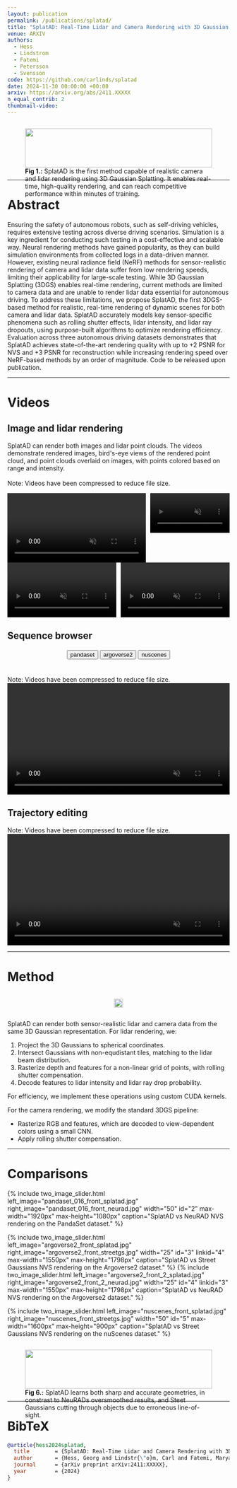 ```yaml
---
layout: publication
permalink: /publications/splatad/
title: "SplatAD: Real-Time Lidar and Camera Rendering with 3D Gaussian Splatting for Autonomous Driving"
venue: ARXIV
authors:
  - Hess
  - Lindstrom
  - Fatemi
  - Petersson
  - Svensson
code: https://github.com/carlinds/splatad
date: 2024-11-30 00:00:00 +00:00
arxiv: https://arxiv.org/abs/2411.XXXXX
n_equal_contrib: 2
thumbnail-video: 
---
```

<div style="display: flex; justify-content: space-around; margin-bottom: 1em; margin-top: 0.5em; width=100%">
<figure class="figure__background">
  <img style="width: 100%; margin: 0 auto; mix-blend-mode: multiply;" src="front-fig-stacked.jpg"/>
  <figcaption><b>Fig 1.:</b> SplatAD is the first method capable of realistic camera and lidar rendering using 3D Gaussian Splatting. It enables real-time, high-quality rendering, and can reach competitive performance within minutes of training.</figcaption>
</figure>
</div>

---

# Abstract
Ensuring the safety of autonomous robots, such as self-driving vehicles, requires extensive testing across diverse driving scenarios. Simulation is a key ingredient for conducting such testing in a cost-effective and scalable way. Neural rendering methods have gained popularity, as they can build simulation environments from collected logs in a data-driven manner. However, existing neural radiance field (NeRF) methods for sensor-realistic rendering of camera and lidar data suffer from low rendering speeds, limiting their applicability for large-scale testing. While 3D Gaussian Splatting (3DGS) enables real-time rendering, current methods are limited to camera data and are unable to render lidar data essential for autonomous driving. To address these limitations, we propose SplatAD, the first 3DGS-based method for realistic, real-time rendering of dynamic scenes for both camera and lidar data. SplatAD accurately models key sensor-specific phenomena such as rolling shutter effects, lidar intensity, and lidar ray dropouts, using purpose-built algorithms to optimize rendering efficiency. Evaluation across three autonomous driving datasets demonstrates that SplatAD achieves state-of-the-art rendering quality with up to +2 PSNR for NVS and +3 PSNR for reconstruction while increasing rendering speed over NeRF-based methods by an order of magnitude. Code to be released upon publication.


---

# Videos

## Image and lidar rendering
SplatAD can render both images and lidar point clouds. The videos demonstrate rendered images, bird's-eye views of the rendered point cloud, and point clouds overlaid on images, with points colored based on range and intensity.
<br><br>
Note: Videos have been compressed to reduce file size. 
<div class="video-grid-1" style="display: grid; grid-template-columns: 7fr 4fr; grid-template-rows: 1fr; gap: 10px; width: 100%;">
  <video controls autoplay loop muted style="width: 100%;">
    <source src="videos/multi/rgb.mp4" type="video/mp4">
    Your browser does not support the video tag.
  </video>
  <video controls autoplay loop muted style="width: 100%;">
    <source src="videos/multi/pc_bev.mp4" type="video/mp4">
    Your browser does not support the video tag.
  </video>
</div>
<div class="video-grid-2" style="display: grid; grid-template-columns: 1fr 1fr; grid-template-rows: 1fr; gap: 10px; width: 100%;">
  <video controls autoplay loop muted style="width: 100%;">
    <source src="videos/multi/pc_overlay_range.mp4" type="video/mp4">
    Your browser does not support the video tag.
  </video>
  <video controls autoplay loop muted style="width: 100%;">
    <source src="videos/multi/pc_overlay_intensity.mp4" type="video/mp4">
    Your browser does not support the video tag.
  </video>
</div>

## Sequence browser
<div id="dataset-controls" style="margin-top: 20px; text-align: center;">
  <div class="buttons is-centered">
    <button class="button is-medium is-rounded dataset-btn active" data-dataset="pandaset">pandaset</button>
    <button class="button is-medium is-rounded dataset-btn" data-dataset="argoverse2">argoverse2</button>
    <button class="button is-medium is-rounded dataset-btn" data-dataset="nuscenes">nuscenes</button>
  </div>
</div>
<div id="scene-controls" style="margin-top: 20px; text-align: center;">
  <div class="buttons is-centered">
    <!-- Buttons will be dynamically added here -->
  </div>
</div>

<br>
Note: Videos have been compressed to reduce file size. 
<div class="video-container">
  <video id="dataset-scene-browser-video" controls autoplay loop muted style="width: 100%;">
    Your browser does not support the video tag.
  </video>
</div>

<script>
  document.addEventListener('DOMContentLoaded', function() {
    const video = document.getElementById('dataset-scene-browser-video');
    const dataset_controls = document.getElementById('dataset-controls');
    const scene_controls = document.getElementById('scene-controls');
    let activeDataset = 'pandaset';
    const dataset_scene_map = {
      'pandaset': ['001', '011', '016', '053', '106', '123', '158'],
      'argoverse2': ['0b86f508', '2f2321d2', '3bffdcff', '280269f9'],
      'nuscenes': ['0039', '0061', '0104', '0193'],
    };
    let scenes = dataset_scene_map[activeDataset];
    let activeScene = scenes[0];

    function preloadImage(url) {
      return new Promise((resolve, reject) => {
        const img = new Image();
        img.onload = () => resolve(url);
        img.onerror = reject;
        img.src = url;
      });
    }
  
    // Create buttons
    scenes.forEach(scene => {
      const button = document.createElement('button');
      button.className = 'button is-medium is-rounded scene-btn';
      button.textContent = scene;
      button.dataset.scene = scene;
      scene_controls.querySelector('.buttons').appendChild(button);
    });
  
    // Set initial active button
    scene_controls.querySelector(`button[data-scene="${activeScene}"]`).classList.add('active');
  
    // Scene button click handler
    scene_controls.addEventListener('click', (e) => {
      if (e.target.matches('button')) {
        scene_controls.querySelector('.active').classList.remove('active');
        e.target.classList.add('active');
        activeScene = e.target.dataset.scene;
        updateVideo();
      }
    });

    // Dataset button click handler
    dataset_controls.addEventListener('click', (e) => {
      if (e.target.matches('button')) {
        dataset_controls.querySelector('.active').classList.remove('active');
        e.target.classList.add('active');
        activeDataset = e.target.textContent;
        activeScene = dataset_scene_map[activeDataset][0];
        updateButtons(); 
        updateVideo();
      }
    });
  
    async function updateButtons() {
      const buttonDiv = document.getElementById('scene-controls');
      const buttons = buttonDiv.querySelectorAll('button');
      buttons.forEach(button => button.remove());

      scenes = dataset_scene_map[activeDataset];
      scenes.forEach(scene => {
        const button = document.createElement('button');
        button.className = 'button is-medium is-rounded scene-btn';
        button.textContent = scene;
        button.dataset.scene = scene;
        scene_controls.querySelector('.buttons').appendChild(button);
      });

      // Set initial active button
      scene_controls.querySelector(`button[data-scene="${activeScene}"]`).classList.add('active');
    }

    async function updateVideo() {
      const videoSrc = `videos/${activeDataset}/${activeScene}.mp4`;
      const posterSrc = `hessian.png`;
      try {
        await preloadImage(posterSrc);
  
        video.poster = posterSrc;
        video.src = videoSrc;
        video.load();
        video.play().catch(error => console.error('Error playing video:', error));
      } catch (error) {
        console.error('Error loading poster image:', error);
        video.src = videoSrc;
        video.load();
        video.play().catch(error => console.error('Error playing video:', error));
      }
    }
  
    // Initialize video
    updateVideo();
  });
</script>

## Trajectory editing
Note: Videos have been compressed to reduce file size. 
<video controls autoplay loop muted style="width: 100%;">
  <source src="videos/edits/edits.mp4" type="video/mp4">
  Your browser does not support the video tag.
</video>

---

# Method
<div style="display: flex; justify-content: space-around; margin-bottom: 1em; margin-top: 0.5em; width=100%">
<figure class="figure__background">
  <img style="width: 100%; margin: 0 auto; mix-blend-mode: multiply;" src="methodoverview.png"/>
</figure>
</div>

SplatAD can render both sensor-realistic lidar and camera data from the same 3D Gaussian representation. For lidar rendering, we:
<ol>
<li>Project the 3D Gaussians to spherical coordinates.</li>
<li>Intersect Gaussians with non-equdistant tiles, matching to the lidar beam distribution.</li>
<li>Rasterize depth and features for a non-linear grid of points, with rolling shutter compensation.</li>
<li>Decode features to lidar intensity and lidar ray drop probability.</li>
</ol> 
For efficiency, we implement these operations using custom CUDA kernels. 

For the camera rendering, we modify the standard 3DGS pipeline:
<ul>
<li>Rasterize RGB and features, which are decoded to view-dependent colors using a small CNN.</li>
<li>Apply rolling shutter compensation.</li>
</ul>

---

# Comparisons

<div style="display: flex; justify-content: space-around; margin-bottom: 1em; margin-top: 0.5em; width=100%">
  {% include two_image_slider.html
    left_image="pandaset_016_front_splatad.jpg"
    right_image="pandaset_016_front_neurad.jpg"
    width="50"
    id="2"
    max-width="1920px"
    max-height="1080px"
    caption="SplatAD vs NeuRAD NVS rendering on the PandaSet dataset."
  %}
</div>

<div style="display: flex; justify-content: space-around; margin-bottom: 1em; margin-top: 0.5em; width=100%">
  {% include two_image_slider.html
    left_image="argoverse2_front_splatad.jpg"
    right_image="argoverse2_front_streetgs.jpg"
    width="25"
    id="3"
    linkid="4"
    max-width="1550px"
    max-height="1798px"
    caption="SplatAD vs Street Gaussians NVS rendering on the Argoverse2 dataset."
  %}
    {% include two_image_slider.html
    left_image="argoverse2_front_2_splatad.jpg"
    right_image="argoverse2_front_2_neurad.jpg"
    width="25"
    id="4"
    linkid="3"
    max-width="1550px"
    max-height="1798px"
    caption="SplatAD vs NeuRAD NVS rendering on the Argoverse2 dataset."
  %}
</div>

<div style="display: flex; justify-content: space-around; margin-bottom: 1em; margin-top: 0.5em; width=100%">
  {% include two_image_slider.html
    left_image="nuscenes_front_splatad.jpg"
    right_image="nuscenes_front_streetgs.jpg"
    width="50"
    id="5"
    max-width="1600px"
    max-height="900px"
    caption="SplatAD vs Street Gaussians NVS rendering on the nuScenes dataset."
  %}
</div>

<div style="display: flex; justify-content: space-around; margin-bottom: 1em; margin-top: 0.5em;">
<figure class="figure__background">
  <img style="width: 100%; margin: 0 auto; mix-blend-mode: multiply;" src="qualitative-comparison.jpg"/>
  <figcaption><b>Fig 6.:</b> SplatAD learns both sharp and accurate geometries, in constrast to NeuRADs oversmoothed results, and Steet Gaussians cutting through objects due to erroneous line-of-sight. </figcaption>
</figure>
</div>

---

# BibTeX
```bibtex
@article{hess2024splatad,
  title        = {SplatAD: Real-Time Lidar and Camera Rendering with 3D Gaussian Splatting for Autonomous Driving},
  author       = {Hess, Georg and Lindstr{\"o}m, Carl and Fatemi, Maryam and Petersson, Christoffer and Svensson, Lennart},
  journal      = {arXiv preprint arXiv:2411:XXXXX},
  year         = {2024}
}
```
